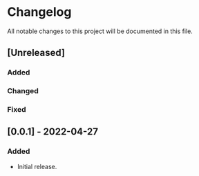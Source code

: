 # Changelog

All notable changes to this project will be documented in this file.

## [Unreleased]

### Added


### Changed


### Fixed


## [0.0.1] - 2022-04-27

### Added
- Initial release.

